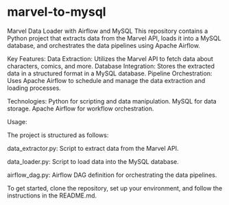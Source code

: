 # marvel-to-mysql

Marvel Data Loader with Airflow and MySQL
This repository contains a Python project that extracts data from the Marvel API, loads it into a MySQL database, and orchestrates the data pipelines using Apache Airflow.

Key Features:
Data Extraction: Utilizes the Marvel API to fetch data about characters, comics, and more.
Database Integration: Stores the extracted data in a structured format in a MySQL database.
Pipeline Orchestration: Uses Apache Airflow to schedule and manage the data extraction and loading processes.

Technologies:
Python for scripting and data manipulation.
MySQL for data storage.
Apache Airflow for workflow orchestration.


Usage:

The project is structured as follows:

data_extractor.py: Script to extract data from the Marvel API.

data_loader.py: Script to load data into the MySQL database.

airflow_dag.py: Airflow DAG definition for orchestrating the data pipelines.

To get started, clone the repository, set up your environment, and follow the instructions in the README.md.
